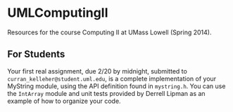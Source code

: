 UMLComputingII
==============

Resources for the course Computing II at UMass Lowell (Spring 2014).

## For Students

Your first real assignment, due 2/20 by midnight, submitted to `curran_kelleher@student.uml.edu`, is a complete implementation of your MyString module, using the API definition found in `mystring.h`. You can use the `IntArray` module and unit tests provided by Derrell Lipman as an example of how to organize your code.
